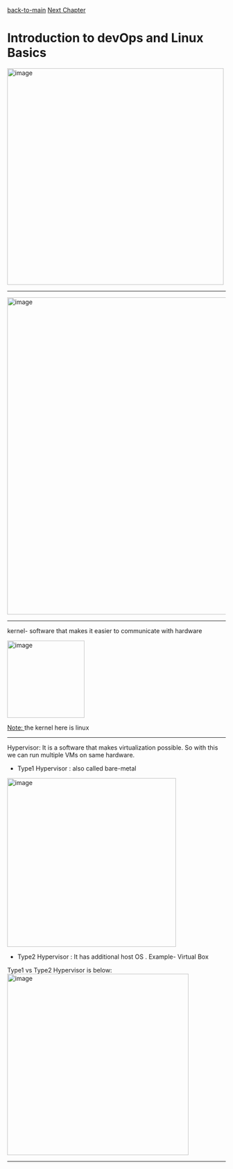 
[back-to-main](../README.md)        [Next Chapter](../chapter-02/README.md)

 # Introduction to devOps and Linux Basics   


<img width="499" alt="image" src="https://github.com/user-attachments/assets/6d0fb0b1-7190-4192-b6d1-246c5d187fb2" />   

--- 

<img width="731" alt="image" src="https://github.com/user-attachments/assets/1c69b63c-4ed9-4401-b3c5-ce09b7d0ee2e" />   

---

kernel- software that makes it easier to communicate with hardware   

<img width="178" alt="image" src="https://github.com/user-attachments/assets/f7830791-3a68-4d14-b341-41edcfdf0fc1" />   

<ins>Note: </ins> the kernel here is linux

---

Hypervisor: It is a software that makes virtualization possible. So with this we can run multiple VMs on same hardware.   

- Type1 Hypervisor :   also called bare-metal   
<img width="389" alt="image" src="https://github.com/user-attachments/assets/9328ad3c-cbea-4595-aae7-0ab9123a7f8a" />

- Type2 Hypervisor : It has additional host OS . Example- Virtual Box      
  
Type1 vs Type2 Hypervisor is below:   
<img width="418" alt="image" src="https://github.com/user-attachments/assets/c70bd6d0-802c-41b9-b144-77995666956c" />    


---






 
